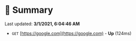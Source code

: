 # 📖 Summary
Last updated: **3/1/2021, 6:04:46 AM**

- `GET` [https://google.com](https://google.com) - **Up** (124ms)
